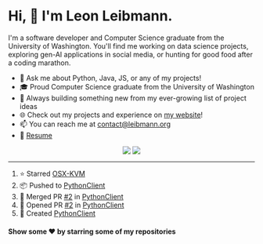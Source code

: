 # Hi, 👋 I'm Leon Leibmann.

I'm a software developer and Computer Science graduate from the University of Washington. You'll find me working on data science projects, exploring gen-AI applications in social media, or hunting for good food after a coding marathon.

- 💬 Ask me about Python, Java, JS, or any of my projects!
- 🎓 Proud Computer Science graduate from the University of Washington
- 🚀 Always building something new from my ever-growing list of project ideas
- 🌐 Check out my projects and experience on [my website](https://leibmann.org)!
- 📫 You can reach me at [contact@leibmann.org](mailto:contact@leibmann.org)
- 📄 [Resume](https://leibmann.org/Leon_Leibmann_Resume.pdf)

<div align="middle">
<img align="top" src="https://github-readme-stats.vercel.app/api/top-langs/?username=Pop101&layout=compact&theme=transparent&hide_border=true&hide=css,jupyter%20notebook">
<img align="top" src="https://github-readme-stats.vercel.app/api?username=Pop101&show_icons=true&theme=transparent&hide_border=true&count_private=true&hide=issues&include_all_commits&hide_rank=true">
</div>

---
<!--START_SECTION:activity-->
1. ⭐️ Starred [OSX-KVM](https://github.com/kholia/OSX-KVM)
2. 📦 Pushed to [PythonClient](https://github.com/Westbold/PythonClient)
3. 🎉 Merged PR [#2](https://github.com/Westbold/PythonClient/pull/2) in [PythonClient](https://github.com/Westbold/PythonClient)
4. 💪 Opened PR [#2](https://github.com/Westbold/PythonClient/pull/2) in [PythonClient](https://github.com/Westbold/PythonClient)
5. 🎉 Created [PythonClient](https://github.com/Westbold/PythonClient)
<!--END_SECTION:activity-->

#### Show some ❤️ by starring some of my repositories
